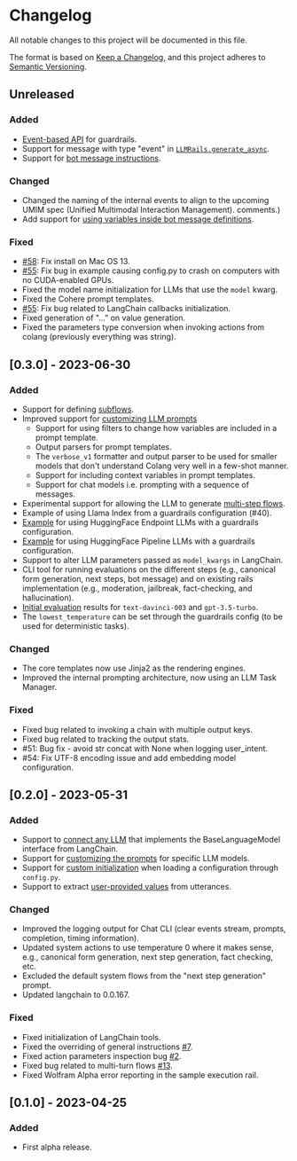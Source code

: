 # Changelog
All notable changes to this project will be documented in this file.

The format is based on [Keep a Changelog](https://keepachangelog.com/en/1.0.0/),
and this project adheres to [Semantic Versioning](https://semver.org/spec/v2.0.0.html).

## Unreleased

### Added

- [Event-based API](./docs/user_guide/advanced/event-based-api.md) for guardrails.
- Support for message with type "event" in [`LLMRails.generate_async`](./docs/api/nemoguardrails.rails.llm.llmrails.md#method-llmrailsgenerate_async).
- Support for [bot message instructions](docs/user_guide/advanced/bot-message-instructions.md).

### Changed

- Changed the naming of the internal events to align to the upcoming UMIM spec (Unified Multimodal Interaction Management).
comments.)
- Add support for [using variables inside bot message definitions](./docs/user_guide/colang-language-syntax-guide.md#bot-messages-with-variables).

### Fixed

- [#58](https://github.com/NVIDIA/NeMo-Guardrails/issues/58): Fix install on Mac OS 13.
- [#55](https://github.com/NVIDIA/NeMo-Guardrails/issues/55): Fix bug in example causing config.py to crash on computers with no CUDA-enabled GPUs.
- Fixed the model name initialization for LLMs that use the `model` kwarg.
- Fixed the Cohere prompt templates.
- [#55](https://github.com/NVIDIA/NeMo-Guardrails/issues/83): Fix bug related to LangChain callbacks initialization.
- Fixed generation of "..." on value generation.
- Fixed the parameters type conversion when invoking actions from colang (previously everything was string).

## [0.3.0] - 2023-06-30

### Added

- Support for defining [subflows](docs/user_guide/colang-language-syntax-guide.md#subflows).
- Improved support for [customizing LLM prompts](docs/user_guide/advanced/prompt-customization.md)
  - Support for using filters to change how variables are included in a prompt template.
  - Output parsers for prompt templates.
  - The `verbose_v1` formatter and output parser to be used for smaller models that don't understand Colang very well in a few-shot manner.
  - Support for including context variables in prompt templates.
  - Support for chat models i.e. prompting with a sequence of messages.
- Experimental support for allowing the LLM to generate [multi-step flows](docs/user_guide/configuration-guide.md#multi-step-generation).
- Example of using Llama Index from a guardrails configuration (#40).
- [Example](examples/llm/hf_endpoint) for using HuggingFace Endpoint LLMs with a guardrails configuration.
- [Example](examples/llm/hf_pipeline_dolly) for using HuggingFace Pipeline LLMs with a guardrails configuration.
- Support to alter LLM parameters passed as `model_kwargs` in LangChain.
- CLI tool for running evaluations on the different steps (e.g., canonical form generation, next steps, bot message) and on existing rails implementation (e.g., moderation, jailbreak, fact-checking, and hallucination).
- [Initial evaluation](nemoguardrails/eval/README.md) results for `text-davinci-003` and `gpt-3.5-turbo`.
- The `lowest_temperature` can be set through the guardrails config (to be used for deterministic tasks).

### Changed

- The core templates now use Jinja2 as the rendering engines.
- Improved the internal prompting architecture, now using an LLM Task Manager.

### Fixed

- Fixed bug related to invoking a chain with multiple output keys.
- Fixed bug related to tracking the output stats.
- #51: Bug fix - avoid str concat with None when logging user_intent.
- #54: Fix UTF-8 encoding issue and add embedding model configuration.

## [0.2.0] - 2023-05-31

### Added

- Support to [connect any LLM](./docs/user_guide/configuration-guide.md#supported-llm-models) that implements the BaseLanguageModel interface from  LangChain.
- Support for [customizing the prompts](./docs/user_guide/configuration-guide.md#llm-prompts) for specific LLM models.
- Support for [custom initialization](./docs/user_guide/configuration-guide.md#configuration-guide) when loading a configuration through `config.py`.
- Support to extract [user-provided values](./docs/user_guide/advanced/extract-user-provided-values.md) from utterances.

### Changed

- Improved the logging output for Chat CLI (clear events stream, prompts, completion, timing information).
- Updated system actions to use temperature 0 where it makes sense, e.g., canonical form generation, next step generation, fact checking, etc.
- Excluded the default system flows from the "next step generation" prompt.
- Updated langchain to 0.0.167.

### Fixed

- Fixed initialization of LangChain tools.
- Fixed the overriding of general instructions [#7](https://github.com/NVIDIA/NeMo-Guardrails/issues/7).
- Fixed action parameters inspection bug [#2](https://github.com/NVIDIA/NeMo-Guardrails/issues/2).
- Fixed bug related to multi-turn flows [#13](https://github.com/NVIDIA/NeMo-Guardrails/issues/13).
- Fixed Wolfram Alpha error reporting in the sample execution rail.

## [0.1.0] - 2023-04-25

### Added
- First alpha release.
